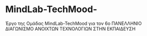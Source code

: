 # MindLab-TechMood-
Έργο της Ομάδας MindLab-TechMood για τον 6ο ΠΑΝΕΛΛΗΝΙΟ ΔΙΑΓΩΝΙΣΜΟ ΑΝΟΙΧΤΩΝ ΤΕΧΝΟΛΟΓΙΩΝ ΣΤΗΝ ΕΚΠΑΙΔΕΥΣΗ
